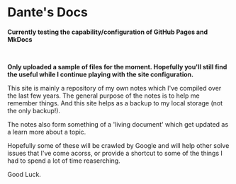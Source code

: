 # Dante's Docs

**Currently testing the capability/configuration of GitHub Pages and MkDocs**

<br>

**Only uploaded a sample of files for the moment. Hopefully you'll still find the useful while I continue playing with the site configuration.**

This site is mainly a repository of my own notes which I've compiled over the last few years. The general purpose of the notes is to help me remember things. And this site helps as a backup to my local storage (not the only backup!).

The notes also form something of a 'living document' which get updated as a learn more about a topic.

Hopefully some of these will be crawled by Google and will help other solve issues that I've come acorss, or provide a shortcut to some of the things I had to spend a lot of time reaserching.

Good Luck.



